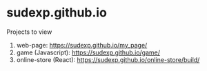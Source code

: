 # sudexp.github.io

Projects to view

1. web-page: <https://sudexp.github.io/my_page/>
2. game (Javascript): <https://sudexp.github.io/game/>
3. online-store (React): <https://sudexp.github.io/online-store/build/>
